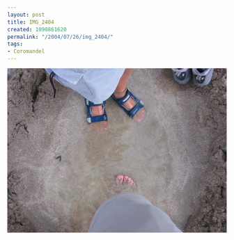 ```yaml
---
layout: post
title: IMG_2404
created: 1090861620
permalink: "/2004/07/26/img_2404/"
tags:
- Coromandel
---
```


<img src="/image/images/img_2404-809.jpg"/>

